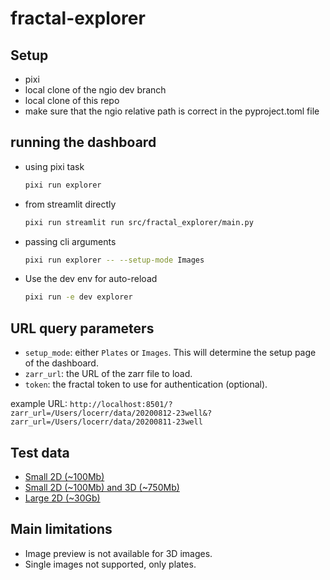 # fractal-explorer

## Setup

- pixi
- local clone of the ngio dev branch
- local clone of this repo
- make sure that the ngio relative path is correct in the pyproject.toml file

## running the dashboard

- using pixi task

  ```bash
  pixi run explorer
  ```

- from streamlit directly

    ```bash
    pixi run streamlit run src/fractal_explorer/main.py
    ```

- passing cli arguments

    ```bash
    pixi run explorer -- --setup-mode Images
    ```

- Use the dev env for auto-reload

    ```bash
    pixi run -e dev explorer
    ```

## URL query parameters

- `setup_mode`: either `Plates` or `Images`. This will determine the setup page of the dashboard.
- `zarr_url`: the URL of the zarr file to load.
- `token`: the fractal token to use for authentication (optional).

example URL: `http://localhost:8501/?zarr_url=/Users/locerr/data/20200812-23well&?zarr_url=/Users/locerr/data/20200811-23well`

## Test data

- [Small 2D (~100Mb)](https://zenodo.org/records/13305316/files/20200812-CardiomyocyteDifferentiation14-Cycle1_mip.zarr.zip?download=1)
- [Small 2D (~100Mb) and 3D (~750Mb)](https://zenodo.org/records/13305316)
- [Large 2D (~30Gb)](https://zenodo.org/records/14826000)

## Main limitations

- Image preview is not available for 3D images.
- Single images not supported, only plates.
